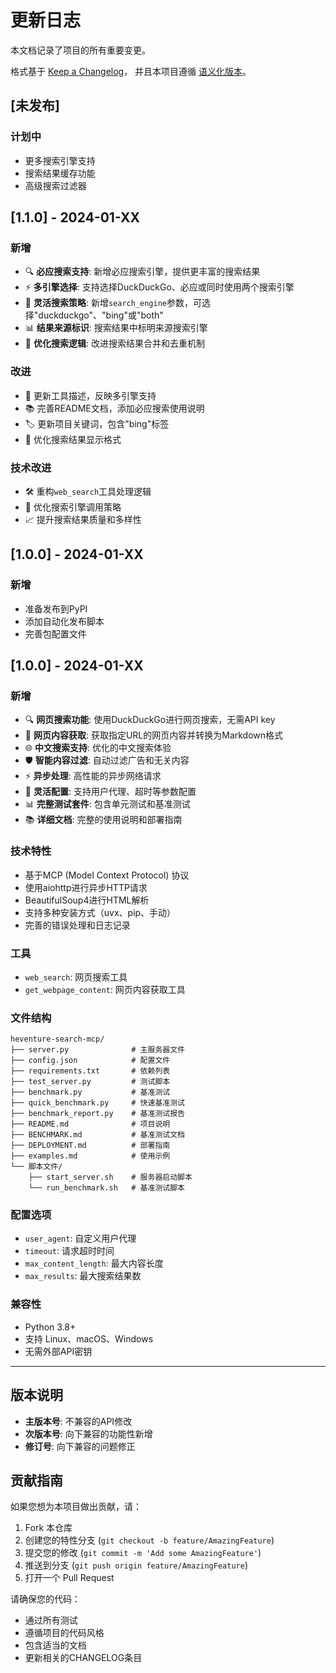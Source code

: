 # 更新日志

本文档记录了项目的所有重要变更。

格式基于 [Keep a Changelog](https://keepachangelog.com/zh-CN/1.0.0/)，
并且本项目遵循 [语义化版本](https://semver.org/lang/zh-CN/)。

## [未发布]

### 计划中
- 更多搜索引擎支持
- 搜索结果缓存功能
- 高级搜索过滤器

## [1.1.0] - 2024-01-XX

### 新增
- 🔍 **必应搜索支持**: 新增必应搜索引擎，提供更丰富的搜索结果
- ⚡ **多引擎选择**: 支持选择DuckDuckGo、必应或同时使用两个搜索引擎
- 🎯 **灵活搜索策略**: 新增`search_engine`参数，可选择"duckduckgo"、"bing"或"both"
- 📊 **结果来源标识**: 搜索结果中标明来源搜索引擎
- 🔧 **优化搜索逻辑**: 改进搜索结果合并和去重机制

### 改进
- 📝 更新工具描述，反映多引擎支持
- 📚 完善README文档，添加必应搜索使用说明
- 🏷️ 更新项目关键词，包含"bing"标签
- 🎨 优化搜索结果显示格式

### 技术改进
- 🛠️ 重构`web_search`工具处理逻辑
- 🔄 优化搜索引擎调用策略
- 📈 提升搜索结果质量和多样性

## [1.0.0] - 2024-01-XX

### 新增
- 准备发布到PyPI
- 添加自动化发布脚本
- 完善包配置文件

## [1.0.0] - 2024-01-XX

### 新增
- 🔍 **网页搜索功能**: 使用DuckDuckGo进行网页搜索，无需API key
- 📄 **网页内容获取**: 获取指定URL的网页内容并转换为Markdown格式
- 🌐 **中文搜索支持**: 优化的中文搜索体验
- 🛡️ **智能内容过滤**: 自动过滤广告和无关内容
- ⚡ **异步处理**: 高性能的异步网络请求
- 🔧 **灵活配置**: 支持用户代理、超时等参数配置
- 📊 **完整测试套件**: 包含单元测试和基准测试
- 📚 **详细文档**: 完整的使用说明和部署指南

### 技术特性
- 基于MCP (Model Context Protocol) 协议
- 使用aiohttp进行异步HTTP请求
- BeautifulSoup4进行HTML解析
- 支持多种安装方式（uvx、pip、手动）
- 完善的错误处理和日志记录

### 工具
- `web_search`: 网页搜索工具
- `get_webpage_content`: 网页内容获取工具

### 文件结构
```
heventure-search-mcp/
├── server.py              # 主服务器文件
├── config.json            # 配置文件
├── requirements.txt       # 依赖列表
├── test_server.py         # 测试脚本
├── benchmark.py           # 基准测试
├── quick_benchmark.py     # 快速基准测试
├── benchmark_report.py    # 基准测试报告
├── README.md              # 项目说明
├── BENCHMARK.md           # 基准测试文档
├── DEPLOYMENT.md          # 部署指南
├── examples.md            # 使用示例
└── 脚本文件/
    ├── start_server.sh    # 服务器启动脚本
    └── run_benchmark.sh   # 基准测试脚本
```

### 配置选项
- `user_agent`: 自定义用户代理
- `timeout`: 请求超时时间
- `max_content_length`: 最大内容长度
- `max_results`: 最大搜索结果数

### 兼容性
- Python 3.8+
- 支持 Linux、macOS、Windows
- 无需外部API密钥

---

## 版本说明

- **主版本号**: 不兼容的API修改
- **次版本号**: 向下兼容的功能性新增
- **修订号**: 向下兼容的问题修正

## 贡献指南

如果您想为本项目做出贡献，请：

1. Fork 本仓库
2. 创建您的特性分支 (`git checkout -b feature/AmazingFeature`)
3. 提交您的修改 (`git commit -m 'Add some AmazingFeature'`)
4. 推送到分支 (`git push origin feature/AmazingFeature`)
5. 打开一个 Pull Request

请确保您的代码：
- 通过所有测试
- 遵循项目的代码风格
- 包含适当的文档
- 更新相关的CHANGELOG条目